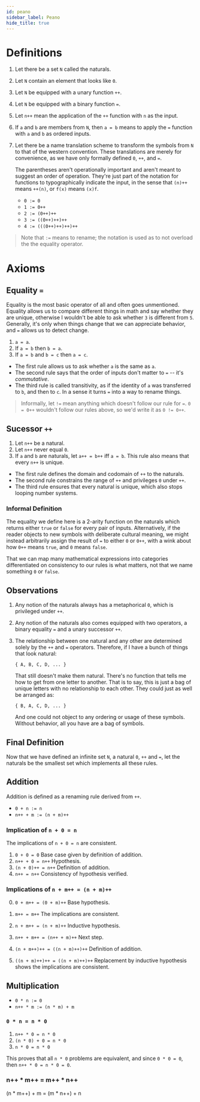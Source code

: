 ```yaml
---
id: peano
sidebar_label: Peano
hide_title: true
---
```


# Definitions

1. Let there be a set `N` called the naturals.
2. Let `N` contain an element that looks like `0`.
3. Let `N` be equipped with a unary function `++`.
4. Let `N` be equipped with a binary function `=`.
5. Let `n++` mean the application of the `++` function with `n` as the input.
6. If `a` and `b` are members from `N`, then `a = b` means to apply the `=`
   function with `a` and `b` as ordered inputs.
7. Let there be a name translation scheme to transform the symbols from `N` to
   that of the western convention. These translations are merely for
   convenience, as we have only formally defined `0`, `++`, and `=`.

   The parentheses aren't operationally important and aren't meant to suggest an
   order of operation. They're just part of the notation for functions to
   typographically indicate the input, in the sense that `(n)++` means `++(n)`,
   or `f(x)` means `(x)f`.

   * `0 := 0`
   * `1 := 0++`
   * `2 := (0++)++`
   * `3 := ((0++)++)++`
   * `4 := (((0++)++)++)++`

> Note that `:=` means to rename; the notation is used as to not overload the
> the equality operator.

# Axioms

## Equality `=`

Equality is the most basic operator of all and often goes unmentioned. Equality
allows us to compare different things in math and say whether they are unique,
otherwise I wouldn't be able to ask whether `3` is different from `5`.
Generally, it's only when things change that we can appreciate behavior, and
`=` allows us to detect change.

1. `a = a`.
2. If `a = b` then `b = a`.
3. If `a = b` and `b = c` then `a = c`.

* The first rule allows us to ask whether `a` is the same as `a`.
* The second rule says that the order of inputs don't matter to `=` -- it's
  _commutative_.
* The third rule is called transitivity, as if the identity of `a` was
  transferred to `b`, and then to `c`. In a sense it turns `=` into a way to
  rename things.

> Informally, let `!=` mean anything which doesn't follow our rule for `=`.
> `0 = 0++` wouldn't follow our rules above, so we'd write it as `0 != 0++`.

## Sucessor `++`

1. Let `n++` be a natural.
2. Let `n++` never equal `0`.
3. If `a` and `b` are naturals, let `a++ = b++` iff `a = b`. This rule also
   means that every `n++` is unique.

* The first rule defines the domain and codomain of `++` to the naturals.
* The second rule constrains the range of `++` and privileges `0` under `++`.
* The third rule ensures that every natural is unique, which also stops looping
  number systems.

### Informal Definition

The equality we define here is a 2-arity function on the naturals which returns
either `true` or `false` for every pair of inputs. Alternatively, if the reader
objects to new symbols with deliberate cultural meaning, we might instead
arbitrarily assign the result of `=` to either `0` or `0++`, with a wink about
how `0++` means `true`, and `0` means `false`.

That we can map many mathematical expressions into categories differentiated on
consistency to our rules is what matters, not that we name something `0` or
`false`.

## Observations

1. Any notion of the naturals always has a metaphorical `0`, which is privileged
   under `++`.

2. Any notion of the naturals also comes equipped with two operators, a binary
   equality `=` and a unary successor `++`.

3. The relationship between one natural and any other are determined solely by
   the `++` and `=` operators. Therefore, if I have a bunch of things that look
   natural:

   `{ A, B, C, D, ... }`

   That still doesn't make them natural. There's no function that tells me how
   to get from one letter to another. That is to say, this is just a bag of
   unique letters with no relationship to each other. They could just as well be
   arranged as:

   `{ B, A, C, D, ... }`

   And one could not object to any ordering or usage of these symbols. Without
   behavior, all you have are a bag of symbols.

## Final Definition

Now that we have defined an infinite set `N`, a natural `0`, `++` and `=`, let
the naturals be the smallest set which implements all these rules.

## Addition

Addition is defined as a renaming rule derived from `++`.

  * `0 + n := n`
  * `n++ + m := (n + m)++`

### Implication of `n + 0 = n`

The implications of `n + 0 = n` are consistent.

  1. `0 + 0 = 0` Base case given by definition of addition.
  2. `n++ + 0 = n++` Hypothesis.
  3. `(n + 0)++ = n++` Definition of addition.
  4. `n++ = n++` Consistency of hypothesis verified.

### Implications of `n + m++ = (n + m)++`

  0. `0 + m++ = (0 + m)++` Base hypothesis.
  1. `m++ = m++` The implications are consistent.

  0. `n + m++ = (n + m)++` Inductive hypothesis.
  1. `n++ + m++ = (n++ + m)++` Next step.
  2. `(n + m++)++ = ((n + m)++)++` Definition of addition.
  3. `((n + m)++)++ = ((n + m)++)++` Replacement by inductive hypothesis shows
     the implications are consistent.

## Multiplication

  * `0 * n := 0`
  * `n++ * m := (n * m) + m`

### `0 * n = n * 0`

  1. `n++ * 0 = n * 0`
  2. `(n * 0) + 0 = n * 0`
  3. `n * 0 = n * 0`

This proves that all `n * 0` problems are equivalent, and since `0 * 0 = 0`, 
then `n++ * 0 = n * 0 = 0`.

### n++ * m++ = m++ * n++

(n * m++) + m = (m * n++) + n